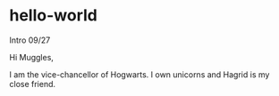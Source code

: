 # hello-world
Intro 09/27

Hi Muggles,

I am the vice-chancellor of Hogwarts. I own unicorns and Hagrid is my close friend.
